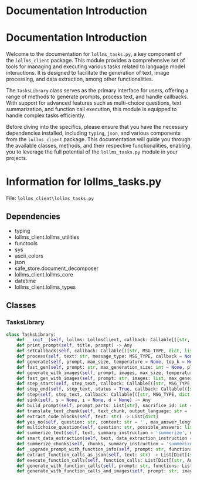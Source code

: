 # Documentation Introduction

# Documentation Introduction

Welcome to the documentation for `lollms_tasks.py`, a key component of the `lollms_client` package. This module provides a comprehensive set of tools for managing and executing various tasks related to language model interactions. It is designed to facilitate the generation of text, image processing, and data extraction, among other functionalities.

The `TasksLibrary` class serves as the primary interface for users, offering a range of methods to generate prompts, process text, and handle callbacks. With support for advanced features such as multi-choice questions, text summarization, and function call execution, this module is equipped to handle complex tasks efficiently.

Before diving into the specifics, please ensure that you have the necessary dependencies installed, including `typing`, `json`, and various components from the `lollms_client` package. This documentation will guide you through the available classes, methods, and their respective functionalities, enabling you to leverage the full potential of the `lollms_tasks.py` module in your projects.

# Information for lollms_tasks.py

File: `lollms_client\lollms_tasks.py`

## Dependencies

- typing
- lollms_client.lollms_utilities
- functools
- sys
- ascii_colors
- json
- safe_store.document_decomposer
- lollms_client.lollms_core
- datetime
- lollms_client.lollms_types

## Classes

### TasksLibrary

```python
class TasksLibrary:
    def __init__(self, lollms: LollmsClient, callback: Callable[([str, MSG_TYPE, dict, list], bool)] = None) -> None
    def print_prompt(self, title, prompt) -> Any
    def setCallback(self, callback: Callable[([str, MSG_TYPE, dict, list], bool)]) -> Any
    def process(self, text: str, message_type: MSG_TYPE, callback = None, show_progress = False) -> Any
    def generate(self, prompt, max_size, temperature = None, top_k = None, top_p = None, repeat_penalty = None, repeat_last_n = None, callback = None, debug = False, show_progress = False, stream = False) -> Any
    def fast_gen(self, prompt: str, max_generation_size: int = None, placeholders: dict = {}, sacrifice: list = ['previous_discussion'], debug: bool = False, callback = None, show_progress = False, temperature = None, top_k = None, top_p = None, repeat_penalty = None, repeat_last_n = None) -> str
    def generate_with_images(self, prompt, images, max_size, temperature = None, top_k = None, top_p = None, repeat_penalty = None, repeat_last_n = None, callback = None, debug = False, show_progress = False, stream = False) -> Any
    def fast_gen_with_images(self, prompt: str, images: list, max_generation_size: int = None, placeholders: dict = {}, sacrifice: list = ['previous_discussion'], debug: bool = False, callback = None, show_progress = False) -> str
    def step_start(self, step_text, callback: Callable[([str, MSG_TYPE, dict, list], bool)] = None) -> Any
    def step_end(self, step_text, status = True, callback: Callable[([str, int, dict, list], bool)] = None) -> Any
    def step(self, step_text, callback: Callable[([str, MSG_TYPE, dict, list], bool)] = None) -> Any
    def sink(self, s = None, i = None, d = None) -> Any
    def build_prompt(self, prompt_parts: List[str], sacrifice_id: int = -1, context_size: int = None, minimum_spare_context_size: int = None) -> Any
    def translate_text_chunk(self, text_chunk, output_language: str = 'french', host_address: str = None, model_name: str = None, temperature = 0.1, max_generation_size = 3000) -> Any
    def extract_code_blocks(self, text: str) -> List[dict]
    def yes_no(self, question: str, context: str = '', max_answer_length: int = 50, conditionning = '') -> bool
    def multichoice_question(self, question: str, possible_answers: list, context: str = '', max_answer_length: int = 50, conditionning = '') -> int
    def summerize_text(self, text, summary_instruction = 'summerize', doc_name = 'chunk', answer_start = '', max_generation_size = 3000, max_summary_size = 512, callback = None, chunk_summary_post_processing = None, summary_mode = SUMMARY_MODE.SUMMARY_MODE_SEQUENCIAL) -> Any
    def smart_data_extraction(self, text, data_extraction_instruction = 'summerize', final_task_instruction = 'reformulate with better wording', doc_name = 'chunk', answer_start = '', max_generation_size = 3000, max_summary_size = 512, callback = None, chunk_summary_post_processing = None, summary_mode = SUMMARY_MODE.SUMMARY_MODE_SEQUENCIAL) -> Any
    def summerize_chunks(self, chunks, summary_instruction = 'summerize', doc_name = 'chunk', answer_start = '', max_generation_size = 3000, callback = None, chunk_summary_post_processing = None, summary_mode = SUMMARY_MODE.SUMMARY_MODE_SEQUENCIAL) -> Any
    def _upgrade_prompt_with_function_info(self, prompt: str, functions: List[Dict[(str, Any)]]) -> str
    def extract_function_calls_as_json(self, text: str) -> List[Dict[(str, Any)]]
    def execute_function_calls(self, function_calls: List[Dict[(str, Any)]], function_definitions: List[Dict[(str, Any)]]) -> List[Any]
    def generate_with_function_calls(self, prompt: str, functions: List[Dict[(str, Any)]], max_answer_length: Optional[int] = None, callback: Callable[([str, MSG_TYPE], bool)] = None) -> List[Dict[(str, Any)]]
    def generate_with_function_calls_and_images(self, prompt: str, images: list, functions: List[Dict[(str, Any)]], max_answer_length: Optional[int] = None, callback: Callable[([str, MSG_TYPE], bool)] = None) -> List[Dict[(str, Any)]]
```


